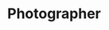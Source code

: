 ---
title: Photographer
position: 11
name: Bob Davis
bio: |-
    Bob Davis is a renowned portrait photographer who, along with wife Dawn, focuses on creative and stunning wedding photography. With over 25 years experience behind the camera, Bob is a respected educator who shares his passion for photography with students the world over.
Image: "/assets/images/educators/bob-davis.jpg"
Website: http://bobanddawndavis.com/
Twitter: https://twitter.com/BobDavis_1
Facebook: https://www.facebook.com/1BobDavis
Instagram: https://www.instagram.com/bob_davis/
Youtube: 
Vimeo: 
--- 